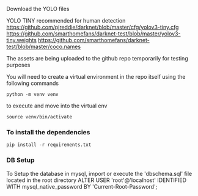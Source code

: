 
Download the YOLO files

YOLO TINY recommended for human detection 
https://github.com/pjreddie/darknet/blob/master/cfg/yolov3-tiny.cfg
https://github.com/smarthomefans/darknet-test/blob/master/yolov3-tiny.weights
https://github.com/smarthomefans/darknet-test/blob/master/coco.names

The assets are being uploaded to the github repo temporarily for testing purposes

You will need to create a virtual environment in the repo itself using the following commands

```python -m venv venv```

to execute and move into the virtual env

```source venv/bin/activate```


### To install the dependencies
```pip install -r requirements.txt```

### DB Setup
 To Setup the database in mysql, import or execute the 'dbschema.sql' file located in the root directory
ALTER USER 'root'@'localhost' IDENTIFIED WITH mysql_native_password BY 'Current-Root-Password';
